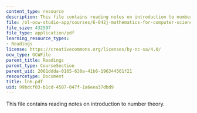 ```yaml
---
content_type: resource
description: This file contains reading notes on introduction to number theory.
file: /ol-ocw-studio-app/courses/6-042j-mathematics-for-computer-science-fall-2005/99bdcf03b1cd4507047f1a6eea37dbd9_ln6.pdf
file_size: 432597
file_type: application/pdf
learning_resource_types:
- Readings
license: https://creativecommons.org/licenses/by-nc-sa/4.0/
ocw_type: OCWFile
parent_title: Readings
parent_type: CourseSection
parent_uid: 2061ddda-0165-630a-41b6-196344561f21
resourcetype: Document
title: ln6.pdf
uid: 99bdcf03-b1cd-4507-047f-1a6eea37dbd9
---
```

This file contains reading notes on introduction to number theory.